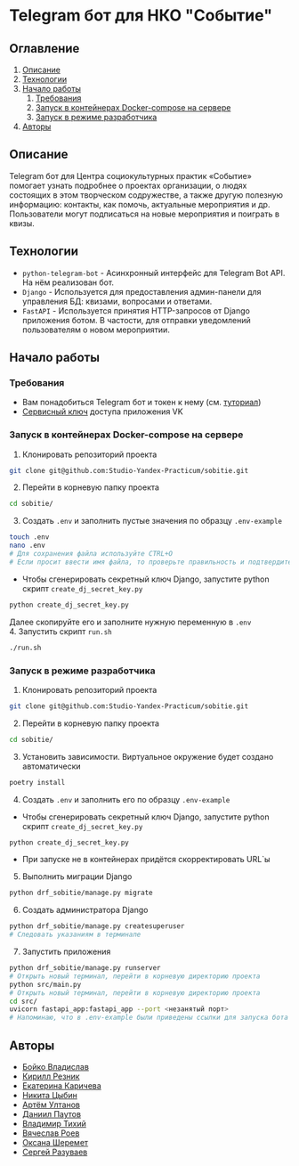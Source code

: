 # Telegram бот для НКО "Событие"
## Оглавление
1. [Описание](https://github.com/Studio-Yandex-Practicum/sobitie#описание)
2. [Технологии](https://github.com/Studio-Yandex-Practicum/sobitie#технологии)
3. [Начало работы](https://github.com/Studio-Yandex-Practicum/sobitie#начало-работы)
    1. [Требования](https://github.com/Studio-Yandex-Practicum/sobitie#требования)
    2. [Запуск в контейнерах Docker-compose на сервере](https://github.com/Studio-Yandex-Practicum/sobitie#запуск-в-контейнерах-docker-compose-на-сервере)
    3. [Запуск в режиме разработчика](https://github.com/Studio-Yandex-Practicum/sobitie#запуск-в-режиме-разработчика)
4. [Авторы](https://github.com/Studio-Yandex-Practicum/sobitie#авторы)
## Описание
Telegram бот для Центра социокультурных практик «Событие» помогает узнать подробнее о проектах организации, о людях состоящих в этом творческом содружестве, а также другую полезную информацию: контакты, как помочь, актуальные мероприятия и др. Пользователи могут подписаться на новые мероприятия и поиграть в квизы. 
## Технологии
- `python-telegram-bot` - Асинхронный интерфейс для Telegram Bot API. На нём реализован бот.
- `Django` - Используется для предоставления админ-панели для управления БД: квизами, вопросами и ответами.
- `FastAPI` - Используется принятия HTTP-запросов от Django приложения ботом. В частости, для отправки уведомлений пользователям о новом мероприятии.
## Начало работы
### Требования
- Вам понадобиться Telegram бот и токен к нему (см. [туториал](https://core.telegram.org/bots/tutorial#obtain-your-bot-token))
- [Сервисный ключ](https://vk.com/faq11759) доступа приложения VK 
### Запуск в контейнерах Docker-compose на сервере
1. Клонировать репозиторий проекта
```BASH
git clone git@github.com:Studio-Yandex-Practicum/sobitie.git
```
2. Перейти в корневую папку проекта 
```BASH
cd sobitie/
```
3. Создать `.env` и заполнить пустые значения по образцу `.env-example`
```BASH
touch .env
nano .env
# Для сохранения файла используйте CTRL+O
# Если просит ввести имя файла, то проверьте правильность и подтвердите нажатием Enter
```
- Чтобы сгенерировать секретный ключ Django, запустите python скрипт `create_dj_secret_key.py`
```BASH
python create_dj_secret_key.py
```
Далее скопируйте его и заполните нужную переменную в `.env`  
4. Запустить скрипт `run.sh`
```BASH
./run.sh
```
### Запуск в режиме разработчика
1. Клонировать репозиторий проекта
```BASH
git clone git@github.com:Studio-Yandex-Practicum/sobitie.git
```
2. Перейти в корневую папку проекта
```BASH
cd sobitie/
```
3. Установить зависимости. Виртуальное окружение будет создано автоматически
```BASH
poetry install
```
4. Создать `.env` и заполнить его по образцу `.env-example`
- Чтобы сгенерировать секретный ключ Django, запустите python скрипт `create_dj_secret_key.py`
```BASH
python create_dj_secret_key.py
```
- При запуске не в контейнерах придётся скорректировать URL`ы
5. Выполнить миграции Django
```BASH
python drf_sobitie/manage.py migrate
```
6. Создать администратора Django
```BASH
python drf_sobitie/manage.py createsuperuser
# Следовать указаниям в терминале
```
7. Запустить приложения
```BASH
python drf_sobitie/manage.py runserver
# Открыть новый терминал, перейти в корневую директорию проекта
python src/main.py 
# Открыть новый терминал, перейти в корневую директорию проекта
cd src/
uvicorn fastapi_app:fastapi_app --port <незанятый порт>
# Напоминаю, что в .env-example были приведены ссылки для запуска бота в контейнерах, поэтому в .env их следовало скорректировать
```
## Авторы 
- [Бойко Владислав](https://github.com/bdwayne11)
- [Кирилл Резник](https://github.com/Invictus-7)
- [Екатерина Каричева](https://github.com/kh199)
- [Никита Цыбин](https://github.com/kellia1903)
- [Артём Ултанов](https://github.com/WayBro-54)
- [Даниил Паутов](https://github.com/TomatoInOil)
- [Владимир Тихий](https://github.com/vladimirramozin)
- [Вячеслав Роев](https://github.com/VyacheslavRoev)
- [Оксана Шеремет](https://github.com/sheremet-o)
- [Сергей Разуваев](https://github.com/RazuvaevSD)
